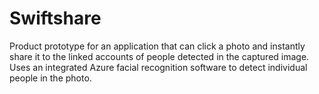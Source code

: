 # Swiftshare

Product prototype for an application that can click a photo and instantly share it to the linked accounts of people detected in the captured image. Uses an integrated Azure facial recognition software to detect individual people in the photo.
